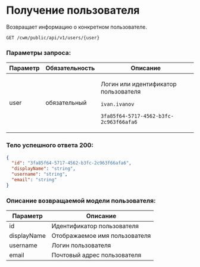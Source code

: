 # Получение пользователя

Возвращает информацию о конкретном пользователе.

`GET /cwm/public/api/v1/users/{user}`

### Параметры запроса:

| **Параметр** | **Обязательность** | **Описание**                                                                                                                       |
| ------------ | ------------------ | ---------------------------------------------------------------------------------------------------------------------------------- |
| user         | обязательный       | <p>Логин или идентификатор пользователя</p><p><code>ivan.ivanov</code></p><p><code>3fa85f64-5717-4562-b3fc-2c963f66afa6</code></p> |

### Тело успешного ответа 200:

```json
{
  "id": "3fa85f64-5717-4562-b3fc-2c963f66afa6",
  "displayName": "string",
  "username": "string",
  "email": "string"
}
```

### Описание возвращаемой модели пользователя:

| **Параметр** | **Описание**                  |
| ------------ | ----------------------------- |
| id           | Идентификатор пользователя    |
| displayName  | Отображаемое имя пользователя |
| username     | Логин пользователя            |
| email        | Почтовый адрес пользователя   |
